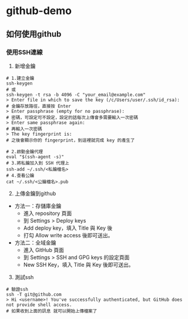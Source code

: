 # github-demo

## 如何使用github

### 使用SSH連線
1. 新增金鑰
```bash=
# 1.建立金鑰
ssh-keygen
# 或
ssh-keygen -t rsa -b 4096 -C "your_email@example.com"
> Enter file in which to save the key (/c/Users/user/.ssh/id_rsa):
# 金鑰存放路徑，直接按 Enter 
> Enter passphrase (empty for no passphrase):
# 密碼，可設定可不設定，設定的話每次上傳會多需要輸入一次密碼
> Enter same passphrase again:
# 再輸入一次密碼
> The key fingerprint is:
# 之後會顯示你的 fingerprint，到這裡就完成 key 的產生了

# 2.啟動金鑰代理
eval "$(ssh-agent -s)"
# 3.將私鑰加入到 SSH 代理上
ssh-add ~/.ssh/<私鑰檔名>
# 4.查看公鑰
cat ~/.ssh/<公鑰檔名>.pub
```
2. 上傳金鑰到github
+ 方法一：存儲庫金鑰
  + 進入 repository 頁面
  + 到 Settings > Deploy keys
  + Add deploy key，填入 Title 與 Key 後
  + 打勾 Allow write access 後即可送出。
+ 方法二：全域金鑰
  + 進入 GitHub 頁面
  + 到 Settings > SSH and GPG keys 的設定頁面
  + New SSH Key，填入 Title 與 Key 後即可送出。

3. 測試ssh
```bash=
# 驗證ssh
ssh -T git@github.com
> Hi <username>! You've successfully authenticated, but GitHub does not provide shell access.
# 如果收到上面的訊息 就可以開始上傳檔案了
```


